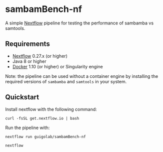 # sambamBench-nf

A simple [Nextflow](nextflow.io) pipeline for testing the performance of sambamba vs samtools.

## Requirements

- [Nextflow](www.nextflow.io) 0.27.x (or higher)
- Java 8 or higher
- [Docker](www.docker.com) 1.10 (or higher) or Singularity engine

Note: the pipeline can be used without a container engine by installing the required versions of `sambamba` and `samtools` in your system.

## Quickstart

Install nextflow with the following command:

```
curl -fsSL get.nextflow.io | bash
```

Run the pipeline with:

```
nextflow run guigolab/sambamBench-nf
```

```
nextflow 
```
